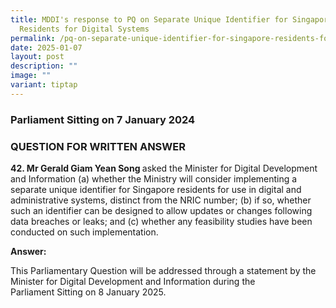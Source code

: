 ```yaml
---
title: MDDI's response to PQ on Separate Unique Identifier for Singapore
  Residents for Digital Systems
permalink: /pq-on-separate-unique-identifier-for-singapore-residents-for-digital-systems/
date: 2025-01-07
layout: post
description: ""
image: ""
variant: tiptap
---
```

<h3>Parliament Sitting on 7 January 2024</h3>
<h3>QUESTION FOR WRITTEN ANSWER</h3>
<p><strong>42. Mr Gerald Giam Yean Song </strong>asked the Minister for Digital
Development and&nbsp;Information (a) whether the Ministry will consider
implementing a separate unique identifier for Singapore residents for use
in digital and administrative systems, distinct&nbsp;from the NRIC number;
(b) if so, whether such an identifier can be designed to allow updates
or changes following data breaches or leaks; and (c) whether any feasibility&nbsp;studies
have been conducted on such implementation.</p>
<p><strong>Answer:</strong>
</p>
<p>This Parliamentary Question will be addressed through a&nbsp;statement
by the Minister for Digital Development and Information during the Parliament&nbsp;Sitting
on 8 January 2025.</p>